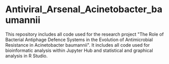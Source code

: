 # Antiviral_Arsenal_Acinetobacter_baumannii
This repository includes all code used for the research project "The Role of Bacterial Antiphage Defence Systems in the Evolution of Antimicrobial Resistance in Acinetobacter baumannii". It includes all code used for bioinformatic analysis within Jupyter Hub and statistical and graphical analysis in R Studio.
